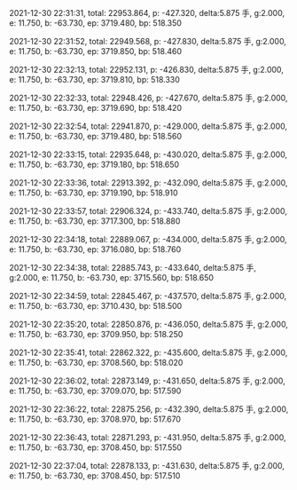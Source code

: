 2021-12-30 22:31:31, total: 22953.864, p: -427.320, delta:5.875 手, g:2.000, e: 11.750, b: -63.730, ep: 3719.480, bp: 518.350

2021-12-30 22:31:52, total: 22949.568, p: -427.830, delta:5.875 手, g:2.000, e: 11.750, b: -63.730, ep: 3719.850, bp: 518.460

2021-12-30 22:32:13, total: 22952.131, p: -426.830, delta:5.875 手, g:2.000, e: 11.750, b: -63.730, ep: 3719.810, bp: 518.330

2021-12-30 22:32:33, total: 22948.426, p: -427.670, delta:5.875 手, g:2.000, e: 11.750, b: -63.730, ep: 3719.690, bp: 518.420

2021-12-30 22:32:54, total: 22941.870, p: -429.000, delta:5.875 手, g:2.000, e: 11.750, b: -63.730, ep: 3719.480, bp: 518.560

2021-12-30 22:33:15, total: 22935.648, p: -430.020, delta:5.875 手, g:2.000, e: 11.750, b: -63.730, ep: 3719.180, bp: 518.650

2021-12-30 22:33:36, total: 22913.392, p: -432.090, delta:5.875 手, g:2.000, e: 11.750, b: -63.730, ep: 3719.190, bp: 518.910

2021-12-30 22:33:57, total: 22906.324, p: -433.740, delta:5.875 手, g:2.000, e: 11.750, b: -63.730, ep: 3717.300, bp: 518.880

2021-12-30 22:34:18, total: 22889.067, p: -434.000, delta:5.875 手, g:2.000, e: 11.750, b: -63.730, ep: 3716.080, bp: 518.760

2021-12-30 22:34:38, total: 22885.743, p: -433.640, delta:5.875 手, g:2.000, e: 11.750, b: -63.730, ep: 3715.560, bp: 518.650

2021-12-30 22:34:59, total: 22845.467, p: -437.570, delta:5.875 手, g:2.000, e: 11.750, b: -63.730, ep: 3710.430, bp: 518.500

2021-12-30 22:35:20, total: 22850.876, p: -436.050, delta:5.875 手, g:2.000, e: 11.750, b: -63.730, ep: 3709.950, bp: 518.250

2021-12-30 22:35:41, total: 22862.322, p: -435.600, delta:5.875 手, g:2.000, e: 11.750, b: -63.730, ep: 3708.560, bp: 518.020

2021-12-30 22:36:02, total: 22873.149, p: -431.650, delta:5.875 手, g:2.000, e: 11.750, b: -63.730, ep: 3709.070, bp: 517.590

2021-12-30 22:36:22, total: 22875.256, p: -432.390, delta:5.875 手, g:2.000, e: 11.750, b: -63.730, ep: 3708.970, bp: 517.670

2021-12-30 22:36:43, total: 22871.293, p: -431.950, delta:5.875 手, g:2.000, e: 11.750, b: -63.730, ep: 3708.450, bp: 517.550

2021-12-30 22:37:04, total: 22878.133, p: -431.630, delta:5.875 手, g:2.000, e: 11.750, b: -63.730, ep: 3708.450, bp: 517.510